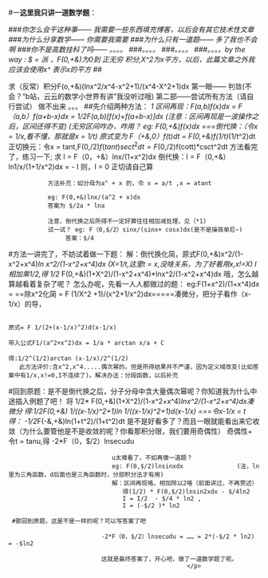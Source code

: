 #一**这里我只讲一道数学题**：

###*你怎么会干这种事—— 我需要一些东西填充博客，以后会有其它技术性文章
###*为什么分享数学—— 你需要我需要
###*为什么只有一道题—— 多了我也不会啊
###*你不是高数挂科了吗—— 。。。。
###*。。。。
###*。。。。
###*。。。。by the way : $ = 派 ，F(0,+&)为0到 正无穷 积分,X^2为x平方，以后，此篇文章之外我应该会使用x^ 表示x的平方
##*<p>求（反常）积分F(o,+&)(lnx^2/x^4-x^2+1)/(x^4-X^2+1)dx
第一眼—— 判敛(不会？“b站，云云的数学小世界有讲”我没听过哦)
第二部——尝试所有方法（请自行尝试）
做不出来
。。。
##先介绍两种方法：
*1 区间再现：F(a,b)f(x)dx = F（a,b）f(a+b-x)dx = 1/2F(a,b)[f(x)+f(a+b-x)]dx  (注意：区间再现是一波操作之后，区间还得不变)
(无穷区间咋办，咋用？
eg: F(0,+&)f(x)dx ===倒代换：（令x = 1/x,看不懂，那就是x = 1/t) 原式变为 F（+&,0）f(t)dt = F(0,+&)f(1/t)*(1/t^2)dt
                     正切换元：令x = tant,F(0,$/2)f(tant)sect^2dt=F(0,$/2)f(cott)*csct^2dt
   方法看完了，练习一下;
 求 I = F（0，+&）lnx/(1+x^2)dx
    倒代换：I = F（0,+&）ln1/x/(1+1/x^2)dx  = - I
               则，I = 0
               正切请自己算
               
               
               方法补充：如分母为a^ + x 的，令 x = a/t ,x = atant
              
               eg: F(0,+&)lnx/(a^2 + x)dx
               答案为 $/2a * lna
               
               注意，倒代换之后所得不一定好算往往相加减处理，见（*1)
               试一试？ eg: F（0,$/2）sinx/(sinx+ cosx)dx(是不是操简单尼~)  
                    答案：$/4
               
  #方法一讲完了，不妨试着做一下题：
   解：倒代换化简，原式F(0,+&)x^2/(1-x^2+x^4)*ln x^2/(1-x^2+x^4)dx   (X=1/t,这里t = x,没啥关系，为了好看用x,x!=X)
                I相加乘1/2,得
               1/2* F(0,+&)(1+X^2)/(1-x^2+x^4)*lnx^2/(1-x^2+x^4)dx
    哦，怎么越算越看着复杂了呢？
    怎么办呢，先看一人人都做过的题：
      eg:F(1+x^2)/(1+x^4)dx = ==除x^2化简  = F (1/X^2 +1)/(x^2+1/x^2)dx=====凑微分，把分子看作（x-1/x）的导，
      
                                                                          原式= F 1/(2+(x-1/x)^2)d(x-1/x)
                                                                          带入公式F1/(a^2+x^2)dx = 1/a * arctan x/a + C
                                                                          得:1/2^(1/2)arctan (x-1/x)/2^(1/2)
       此方法评价:含x^2,x^4.....偶次幂的。但是所得结果并不严谨，因为定义域改变(比如答案中有1/x,x!=0,I不连续了)。解决办法：分段函数，以后补充
       
  #回到原题：是不是倒代换之后，分子分母中含大量偶次幂呢？你知道我为什么中途插入例题了吧！
    将
       1/2* F(0,+&)(1+X^2)/(1-x^2+x^4)*lnx^2/(1-x^2+x^4)dx凑微分
                                                          得:1/2F(0,+&) 1/((x-1/x)^2+1)ln 1/((x-1/x)^2+1)d(x-1/x)
                                                          ===令x-1/x =  t 得：
                                                          -1/2*F(-&,+&)ln(1+t^2)/(1+t^2)dt
                                                     是不是好看多了？而且一眼就能看出来它收敛（为什么要管他是不是收敛的呢？你看那积分限，我们要用奇偶性）
                                                          奇偶性+ 令t = tanu,得
                                                          -2*F（0，$/2）lnsecudu
                                                          
                                 u太难看了，不如再做一道题？
                                 eg: F(0,$/2)lnsinxdx               (注，ln里为三角函数，d后面也是三角函数时，分部积分法才有用)
                                 解：区间再现咯，相加除以2咯（前面讲过，不再赘述）
                                    得(1/2) * F(0,$/2)lnsin2xdx - $/4ln2
                                    I = I/2  - $/4 * ln2 , 
                                    I = (-$/2 )* ln2
                                    
     #那回到原题，这是不是一样的呢？可以写答案了吧
                           
                              -2*F（0，$/2）lnsecudu = …… = 2*(-$/2 * ln2) = -$ln2   
                              
                              这就是最终答案了，开心吧，做了一道数学题了呢。
                                                      </p>
                                                                          
                                                                          
                                                                          
   
               
              
               
               
                     
     
  

